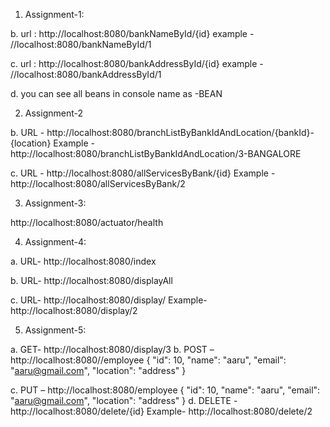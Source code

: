 1. Assignment-1:

b.  url : http://localhost:8080/bankNameById/{id}
example - //localhost:8080/bankNameById/1


c.  url : http://localhost:8080/bankAddressById/{id}
example - //localhost:8080/bankAddressById/1


d.  you can see all beans in console name as -BEAN 



2. Assignment-2

b. URL - http://localhost:8080/branchListByBankIdAndLocation/{bankId}-{location}
Example -  http://localhost:8080/branchListByBankIdAndLocation/3-BANGALORE


c.  URL - http://localhost:8080/allServicesByBank/{id}
Example - http://localhost:8080/allServicesByBank/2



3. Assignment-3:

http://localhost:8080/actuator/health


4. Assignment-4:

a.  URL- http://localhost:8080/index

b.  URL- http://localhost:8080/displayAll

c. URL- http://localhost:8080/display/<userid>
Example- http://localhost:8080/display/2


5. Assignment-5:

a. GET- http://localhost:8080/display/3
b. POST – http://localhost:8080//employee
 {
        "id": 10,
        "name": "aaru",
        "email": "aaru@gmail.com",
        "location": "address"
    }
 
 
 c. PUT – http://localhost:8080/employee
 {
        "id": 10,
        "name": "aaru",
        "email": "aaru@gmail.com",
        "location": "address"
    }
 d. DELETE - http://localhost:8080/delete/{id}
 Example- http://localhost:8080/delete/2
